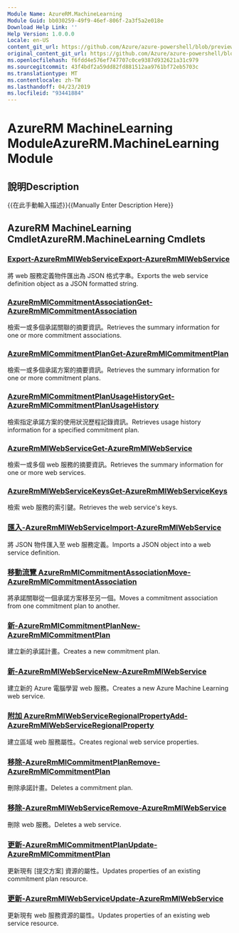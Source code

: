 ```yaml
---
Module Name: AzureRM.MachineLearning
Module Guid: bb030259-49f9-46ef-806f-2a3f5a2e018e
Download Help Link: ''
Help Version: 1.0.0.0
Locale: en-US
content_git_url: https://github.com/Azure/azure-powershell/blob/preview/src/ResourceManager/MachineLearning/Commands.MachineLearning/help/AzureRM.MachineLearning.md
original_content_git_url: https://github.com/Azure/azure-powershell/blob/preview/src/ResourceManager/MachineLearning/Commands.MachineLearning/help/AzureRM.MachineLearning.md
ms.openlocfilehash: f6fdd4e576ef747707c0ce9387d932621a31c979
ms.sourcegitcommit: 43f4bdf2a59dd82fd881512aa9761bf72eb5703c
ms.translationtype: MT
ms.contentlocale: zh-TW
ms.lasthandoff: 04/23/2019
ms.locfileid: "93441884"
---
```

# <span data-ttu-id="62181-101">AzureRM MachineLearning Module</span><span class="sxs-lookup"><span data-stu-id="62181-101">AzureRM.MachineLearning Module</span></span>
## <span data-ttu-id="62181-102">說明</span><span class="sxs-lookup"><span data-stu-id="62181-102">Description</span></span>
<span data-ttu-id="62181-103">{{在此手動輸入描述}}</span><span class="sxs-lookup"><span data-stu-id="62181-103">{{Manually Enter Description Here}}</span></span>

## <span data-ttu-id="62181-104">AzureRM MachineLearning Cmdlet</span><span class="sxs-lookup"><span data-stu-id="62181-104">AzureRM.MachineLearning Cmdlets</span></span>
### [<span data-ttu-id="62181-105">Export-AzureRmMlWebService</span><span class="sxs-lookup"><span data-stu-id="62181-105">Export-AzureRmMlWebService</span></span>](Export-AzureRmMlWebService.md)
<span data-ttu-id="62181-106">將 web 服務定義物件匯出為 JSON 格式字串。</span><span class="sxs-lookup"><span data-stu-id="62181-106">Exports the web service definition object as a JSON formatted string.</span></span>

### [<span data-ttu-id="62181-107">AzureRmMlCommitmentAssociation</span><span class="sxs-lookup"><span data-stu-id="62181-107">Get-AzureRmMlCommitmentAssociation</span></span>](Get-AzureRmMlCommitmentAssociation.md)
<span data-ttu-id="62181-108">檢索一或多個承諾關聯的摘要資訊。</span><span class="sxs-lookup"><span data-stu-id="62181-108">Retrieves the summary information for one or more commitment associations.</span></span>

### [<span data-ttu-id="62181-109">AzureRmMlCommitmentPlan</span><span class="sxs-lookup"><span data-stu-id="62181-109">Get-AzureRmMlCommitmentPlan</span></span>](Get-AzureRmMlCommitmentPlan.md)
<span data-ttu-id="62181-110">檢索一或多個承諾方案的摘要資訊。</span><span class="sxs-lookup"><span data-stu-id="62181-110">Retrieves the summary information for one or more commitment plans.</span></span>

### [<span data-ttu-id="62181-111">AzureRmMlCommitmentPlanUsageHistory</span><span class="sxs-lookup"><span data-stu-id="62181-111">Get-AzureRmMlCommitmentPlanUsageHistory</span></span>](Get-AzureRmMlCommitmentPlanUsageHistory.md)
<span data-ttu-id="62181-112">檢索指定承諾方案的使用狀況歷程記錄資訊。</span><span class="sxs-lookup"><span data-stu-id="62181-112">Retrieves usage history information for a specified commitment plan.</span></span>

### [<span data-ttu-id="62181-113">AzureRmMlWebService</span><span class="sxs-lookup"><span data-stu-id="62181-113">Get-AzureRmMlWebService</span></span>](Get-AzureRmMlWebService.md)
<span data-ttu-id="62181-114">檢索一或多個 web 服務的摘要資訊。</span><span class="sxs-lookup"><span data-stu-id="62181-114">Retrieves the summary information for one or more web services.</span></span>

### [<span data-ttu-id="62181-115">AzureRmMlWebServiceKeys</span><span class="sxs-lookup"><span data-stu-id="62181-115">Get-AzureRmMlWebServiceKeys</span></span>](Get-AzureRmMlWebServiceKeys.md)
<span data-ttu-id="62181-116">檢索 web 服務的索引鍵。</span><span class="sxs-lookup"><span data-stu-id="62181-116">Retrieves the web service's keys.</span></span>

### [<span data-ttu-id="62181-117">匯入-AzureRmMlWebService</span><span class="sxs-lookup"><span data-stu-id="62181-117">Import-AzureRmMlWebService</span></span>](Import-AzureRmMlWebService.md)
<span data-ttu-id="62181-118">將 JSON 物件匯入至 web 服務定義。</span><span class="sxs-lookup"><span data-stu-id="62181-118">Imports a JSON object into a web service definition.</span></span>

### [<span data-ttu-id="62181-119">移動流覽 AzureRmMlCommitmentAssociation</span><span class="sxs-lookup"><span data-stu-id="62181-119">Move-AzureRmMlCommitmentAssociation</span></span>](Move-AzureRmMlCommitmentAssociation.md)
<span data-ttu-id="62181-120">將承諾關聯從一個承諾方案移至另一個。</span><span class="sxs-lookup"><span data-stu-id="62181-120">Moves a commitment association from one commitment plan to another.</span></span>

### [<span data-ttu-id="62181-121">新-AzureRmMlCommitmentPlan</span><span class="sxs-lookup"><span data-stu-id="62181-121">New-AzureRmMlCommitmentPlan</span></span>](New-AzureRmMlCommitmentPlan.md)
<span data-ttu-id="62181-122">建立新的承諾計畫。</span><span class="sxs-lookup"><span data-stu-id="62181-122">Creates a new commitment plan.</span></span>

### [<span data-ttu-id="62181-123">新-AzureRmMlWebService</span><span class="sxs-lookup"><span data-stu-id="62181-123">New-AzureRmMlWebService</span></span>](New-AzureRmMlWebService.md)

<span data-ttu-id="62181-124">建立新的 Azure 電腦學習 web 服務。</span><span class="sxs-lookup"><span data-stu-id="62181-124">Creates a new Azure Machine Learning web service.</span></span>

### [<span data-ttu-id="62181-125">附加 AzureRmMlWebServiceRegionalProperty</span><span class="sxs-lookup"><span data-stu-id="62181-125">Add-AzureRmMlWebServiceRegionalProperty</span></span>](Add-AzureRmMlWebServiceRegionalProperty.md)
<span data-ttu-id="62181-126">建立區域 web 服務屬性。</span><span class="sxs-lookup"><span data-stu-id="62181-126">Creates regional web service properties.</span></span>

### [<span data-ttu-id="62181-127">移除-AzureRmMlCommitmentPlan</span><span class="sxs-lookup"><span data-stu-id="62181-127">Remove-AzureRmMlCommitmentPlan</span></span>](Remove-AzureRmMlCommitmentPlan.md)
<span data-ttu-id="62181-128">刪除承諾計畫。</span><span class="sxs-lookup"><span data-stu-id="62181-128">Deletes a commitment plan.</span></span>

### [<span data-ttu-id="62181-129">移除-AzureRmMlWebService</span><span class="sxs-lookup"><span data-stu-id="62181-129">Remove-AzureRmMlWebService</span></span>](Remove-AzureRmMlWebService.md)
<span data-ttu-id="62181-130">刪除 web 服務。</span><span class="sxs-lookup"><span data-stu-id="62181-130">Deletes a web service.</span></span>

### [<span data-ttu-id="62181-131">更新-AzureRmMlCommitmentPlan</span><span class="sxs-lookup"><span data-stu-id="62181-131">Update-AzureRmMlCommitmentPlan</span></span>](Update-AzureRmMlCommitmentPlan.md)
<span data-ttu-id="62181-132">更新現有 [提交方案] 資源的屬性。</span><span class="sxs-lookup"><span data-stu-id="62181-132">Updates properties of an existing commitment plan resource.</span></span>

### [<span data-ttu-id="62181-133">更新-AzureRmMlWebService</span><span class="sxs-lookup"><span data-stu-id="62181-133">Update-AzureRmMlWebService</span></span>](Update-AzureRmMlWebService.md)
<span data-ttu-id="62181-134">更新現有 web 服務資源的屬性。</span><span class="sxs-lookup"><span data-stu-id="62181-134">Updates properties of an existing web service resource.</span></span>

